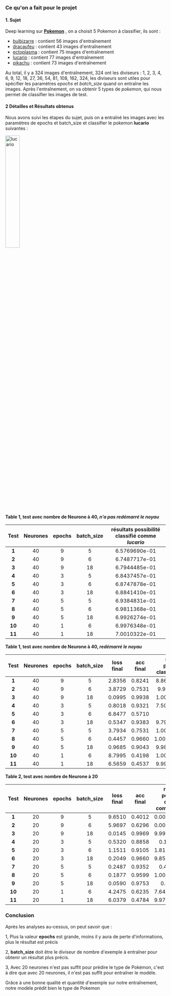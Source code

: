 ### Ce qu'on a fait pour le projet

#### 1. Sujet

Deep learning sur **[Pokemon](https://www.pokepedia.fr/Pok%C3%A9mon_Wiki)** , on a choisit 5 Pokemon à classifier, ils sont : 

- [bulbizarre](<https://www.pokepedia.fr/Bulbizarre>) : contient 56 images d'entraînement
- [dracaufeu](<https://www.pokepedia.fr/Dracaufeu>) : contient 43 images d'entraînement
- [ectoplasma](<https://www.pokepedia.fr/Ectoplasma>) : contient 75 images d'entraînement
- [lucario](<https://www.pokepedia.fr/Lucario>) : contient 77 images d'entraînement
- [pikachu](<https://www.pokepedia.fr/Pikachu>) : contient 73 images d'entraînement

Au total, il y a 324 images d'entraînement, 324 ont les diviseurs : 1, 2, 3, 4, 6, 9, 12, 18, 27, 36, 54, 81, 108, 162, 324, les diviseurs sont utiles pour spécifier les paramètres *epochs* et *batch_size* quand on entraîne les images. Après l'entraînement, on va obtenir 5 types de *pokemon*, qui nous permet de classifier les images de test.

#### 2 Détailles et Résultats obtenus

Nous avons suivi les étapes du sujet, puis on a entraîné les images avec les paramètres de epochs et batch_size et classifier le pokemon **lucario** suivantes :

<img src="D:\M2_STL-INSTA\DAR\DeepLearning\Projet\test_images\b4053342dae7f24a8294e6dbb6b53e9e.jpg" width="30%" title="lucario">

**Table 1, test avec nombre de Neurone à 40, *n'a pas redémarré le noyau***

|  Test  | Neurones | epochs | batch_size | résultats possibilité classifié comme *_lucario_* |
| :----: | :------: | :----: | :--------: | :-----------------------------------------------: |
| **1**  |    40    |   9    |     5      |                   6.5769690e-01                   |
| **2**  |    40    |   9    |     6      |                   6.7487717e-01                   |
| **3**  |    40    |   9    |     18     |                   6.7944485e-01                   |
| **4**  |    40    |   3    |     5      |                   6.8437457e-01                   |
| **5**  |    40    |   3    |     6      |                   6.8747878e-01                   |
| **6**  |    40    |   3    |     18     |                   6.8841410e-01                   |
| **7**  |    40    |   5    |     5      |                   6.9384831e-01                   |
| **8**  |    40    |   5    |     6      |                   6.9811368e-01                   |
| **9**  |    40    |   5    |     18     |                   6.9926274e-01                   |
| **10** |    40    |   1    |     6      |                   6.9976348e-01                   |
| **11** |    40    |   1    |     18     |                   7.0010322e-01                   |



**Table 1, test avec nombre de Neurone à 40, *redémarré le noyau***

|  Test  | Neurones | epochs | batch_size | loss final | acc final | résultats possibilité classifié  *lucario* |
| :----: | :------: | :----: | :--------: | :--------: | :-------: | :----------------------------------------: |
| **1**  |    40    |   9    |     5      |   2.8356   |  0.8241   |               8.8698494e-01                |
| **2**  |    40    |   9    |     6      |   3.8729   |  0.7531   |                9.999938e-01                |
| **3**  |    40    |   9    |     18     |   0.0995   |  0.9938   |               1.0000000e+00                |
| **4**  |    40    |   3    |     5      |   0.8018   |  0.9321   |               7.5087246e-07                |
| **5**  |    40    |   3    |     6      |   6.8477   |  0.5710   |                     1                      |
| **6**  |    40    |   3    |     18     |   0.5347   |  0.9383   |               9.7930348e-01                |
| **7**  |    40    |   5    |     5      |   3.7934   |  0.7531   |               1.0000000e+00                |
| **8**  |    40    |   5    |     6      |   0.4457   |  0.9660   |               1.00000000e+00               |
| **9**  |    40    |   5    |     18     |   0.9685   |  0.9043   |               9.9870980e-01                |
| **10** |    40    |   1    |     6      |   8.7995   |  0.4198   |               1.0000000e+00                |
| **11** |    40    |   1    |     18     |   6.5659   |  0.4537   |               9.9995327e-01                |





**Table 2, test avec nombre de Neurone à 20**

|  Test  | Neurones | epochs | batch_size | loss final | acc final | résultats possibilité classifié comme *lucario* |
| :----: | :------: | :----: | :--------: | ---------- | --------- | :---------------------------------------------: |
| **1**  |    20    |   9    |     5      | 9.6510     | 0.4012    |                  0.0000000e+00                  |
| **2**  |    20    |   9    |     6      | 5.9697     | 0.6296    |                  0.0000000e+00                  |
| **3**  |    20    |   9    |     18     | 0.0145     | 0.9969    |                  9.9998295e-01                  |
| **4**  |    20    |   3    |     5      | 0.5320     | 0.8858    |                   0.19999924                    |
| **5**  |    20    |   3    |     6      | 1.1511     | 0.9105    |                  1.8166089e-07                  |
| **6**  |    20    |   3    |     18     | 0.2049     | 0.9660    |                  9.8527676e-01                  |
| **7**  |    20    |   5    |     5      | 0.2487     | 0.9352    |                   0.44680107                    |
| **8**  |    20    |   5    |     6      | 0.1877     | 0.9599    |                  1.0000000e+00                  |
| **9**  |    20    |   5    |     18     | 0.0590     | 0.9753    |                    0.6501695                    |
| **10** |    20    |   1    |     6      | 4.2475     | 0.6235    |                  7.6487213e-02                  |
| **11** |    20    |   1    |     18     | 6.0379     | 0.4784    |                  9.9788934e-01                  |

### Conclusion

Après les analyses au-cessus, on peut savoir que : 

1, Plus la valeur **epochs** est grande, moins il y aura de perte d'informations, plus le résultat est précis

2, **batch_size** doit être le diviseur de nombre d'exemple à entraîner pour obtenir un résultat plus précis.

3, Avec 20 neurones n'est pas suffit pour prédire le type de Pokémon, c'est à dire que avec 20 neurones, il n'est pas suffit pour entraîner le modèle.



Grâce à une bonne qualité et quantité d'exemple sur notre entraînement, notre modèle prédit bien le type de Pokemon